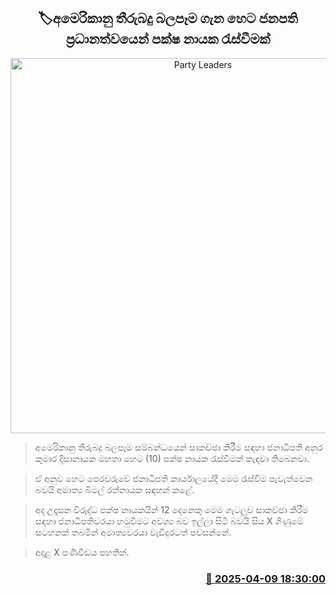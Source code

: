 <p align='center'><b><h2 align='center' title='Party Leaders' Meeting to Be Chaired by President Tomorrow to Discuss Impact of US Tariffs'>🏷අමෙරිකානු තීරුබදු බලපෑම ගැන හෙට ජනපති ප්‍රධානත්වයෙන් පක්ෂ නායක රැස්වීමක්</h2></b></p>
<p align='center'><img src='https://helakuru.sgp1.cdn.digitaloceanspaces.com/esana/images/lib/anura-president-new-thumb.jpg' width='600' alt='Party Leaders' Meeting to Be Chaired by President Tomorrow to Discuss Impact of US Tariffs'></p>

> අමෙරිකානු තීරුබදු බලපෑම සම්බන්ධයෙන් සාකච්ඡා කිරීම සඳහා ජනාධිපති අනුර කුමාර දිසානායක මහතා හෙට (10) පක්ෂ නායක රැස්වීමක් කැඳවා තිබෙනවා.

> ඒ අනුව හෙට පෙරවරුවේ ජනාධිපති කාර්යාලයේදී මෙම රැස්වීම පැවැත්වෙන බවයි අමාත්‍ය බිමල් රත්නායක සඳහන් කළේ.

> අද උදෑසන විරුද්ධ පක්ෂ නායකයින් 12 දෙනෙකු මෙම ගැටලුව සාකච්ඡා කිරීම සඳහා ජනාධිපතිවරයා හමුවීමට අවශ්‍ය බව ඉල්ලා සිටි බවයි සිය X ගිණුමේ සටහනක් තබමින් අමාත්‍යවරයා වැඩිදුරටත් පවසන්නේ.

> අදාළ X පණිවිඩය පහතින්.



<h3 align='right'><a href='https://www.helakuru.lk/esana/p/109131/'>📅 2025-04-09 18:30:00</a></h3>
